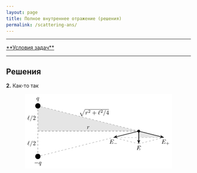```yaml
---
layout: page
title: Полное внутреннее отражение (решения)
permalink: /scattering-ans/
---
```


<hr> 
<a href="/reflection">**Условия задач**</a>
<hr> 


## Решения

**2.** Как-то так
<center><img src="/images/scattering-ans-2.png" width="400"/></center>
